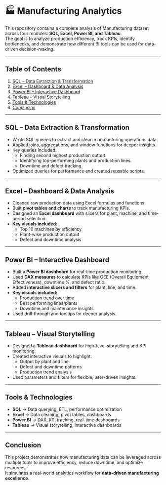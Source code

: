 # 🏭 Manufacturing Analytics  

This repository contains a complete analysis of Manufacturing dataset across four modules: **SQL, Excel, Power BI, and Tableau**.  
The goal is to analyze production efficiency, track KPIs, identify bottlenecks, and demonstrate how different BI tools can be used for data-driven decision-making.  

---

## **Table of Contents**  
1. [SQL – Data Extraction & Transformation](#-sql--data-extraction--transformation)  
2. [Excel – Dashboard & Data Analysis](#-excel--dashboard--data-analysis)  
3. [Power BI – Interactive Dashboard](#-power-bi--interactive-dashboard)  
4. [Tableau – Visual Storytelling](#-tableau--visual-storytelling)  
5. [Tools & Technologies](#-tools--technologies)  
6. [Conclusion](#-conclusion)  

---

## **SQL – Data Extraction & Transformation**  
- Wrote SQL queries to extract and clean manufacturing operations data.  
- Applied joins, aggregations, and window functions for deeper insights.  
- Key queries included:  
  - Finding second highest production output.  
  - Identifying top-performing plants and production lines.  
  - Downtime and defect tracking.  
- Optimized queries for performance and created reusable scripts.  

---

## **Excel – Dashboard & Data Analysis**  
- Cleaned raw production data using Excel formulas and functions.  
- Built **pivot tables and charts** to track manufacturing KPIs.  
- Designed an **Excel dashboard** with slicers for plant, machine, and time-period selection.  
- **Key visuals included:**  
  - Top 10 machines by efficiency  
  - Plant-wise production output  
  - Defect and downtime analysis  

---

## **Power BI – Interactive Dashboard**  
- Built a **Power BI dashboard** for real-time production monitoring.  
- Used **DAX measures** to calculate KPIs like OEE (Overall Equipment Effectiveness), downtime %, and defect ratio.  
- Added **interactive slicers and filters** for plant, line, and time.  
- **Key visuals included:**  
  - Production trend over time  
  - Best performing lines/plants  
  - Downtime and maintenance insights  
- Used drill-through and tooltips for deeper analysis.  

---

## **Tableau – Visual Storytelling**  
- Designed a **Tableau dashboard** for high-level storytelling and KPI monitoring.  
- Created interactive visuals to highlight:  
  - Output by plant and line  
  - Defect and downtime patterns  
  - Production trend analysis  
- Used parameters and filters for flexible, user-driven insights.  

---

## **Tools & Technologies**  
- **SQL** → Data querying, ETL, performance optimization  
- **Excel** → Data cleaning, pivot tables, dashboards  
- **Power BI** → DAX, KPI tracking, real-time dashboards  
- **Tableau** → Visual storytelling, interactive dashboards  

---

## **Conclusion**  
This project demonstrates how manufacturing data can be leveraged across multiple tools to improve efficiency, reduce downtime, and optimize resources.  
It simulates a real-world analytics workflow for **data-driven manufacturing excellence**.  
